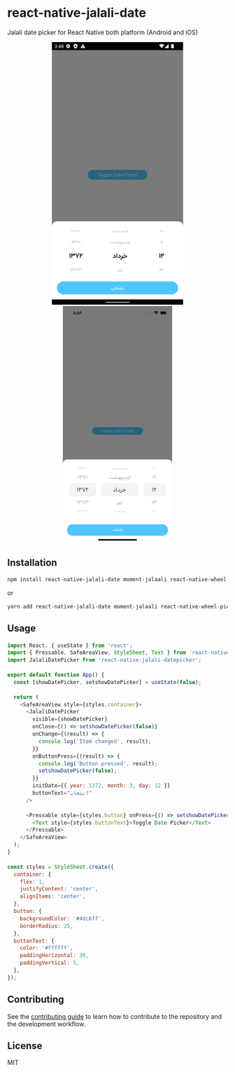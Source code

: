 # react-native-jalali-date

Jalali date picker for React Native both platform (Android and iOS)

<p align="center">
  <img src="https://github.com/mohamadnavabi/react-native-jalali-date/blob/master/example/Android.png?raw=true" width="300" max-width="300" title="Android example">
  <img src="https://github.com/mohamadnavabi/react-native-jalali-date/blob/master/example/iOS.png?raw=true" width="250" max-width="300" alt="iOS example">
</p>

## Installation

```sh
npm install react-native-jalali-date moment-jalaali react-native-wheel-picker-android react-native-modal
```

or

```sh
yarn add react-native-jalali-date moment-jalaali react-native-wheel-picker-android react-native-modal
```

## Usage

```js
import React, { useState } from 'react';
import { Pressable, SafeAreaView, StyleSheet, Text } from 'react-native';
import JalaliDatePicker from 'react-native-jalali-datepicker';

export default function App() {
  const [showDatePicker, setshowDatePicker] = useState(false);

  return (
    <SafeAreaView style={styles.container}>
      <JalaliDatePicker
        visible={showDatePicker}
        onClose={() => setshowDatePicker(false)}
        onChange={(result) => {
          console.log('Item changed', result);
        }}
        onButtonPress={(result) => {
          console.log('Button pressed', result);
          setshowDatePicker(false);
        }}
        initDate={{ year: 1372, month: 3, day: 12 }}
        buttonText="انتخاب"
      />

      <Pressable style={styles.button} onPress={() => setshowDatePicker(true)}>
        <Text style={styles.buttonText}>Toggle Date Picker</Text>
      </Pressable>
    </SafeAreaView>
  );
}

const styles = StyleSheet.create({
  container: {
    flex: 1,
    justifyContent: 'center',
    alignItems: 'center',
  },
  button: {
    backgroundColor: '#4dc6ff',
    borderRadius: 25,
  },
  buttonText: {
    color: '#ffffff',
    paddingHorizontal: 30,
    paddingVertical: 5,
  },
});
```

## Contributing

See the [contributing guide](CONTRIBUTING.md) to learn how to contribute to the repository and the development workflow.

## License

MIT
